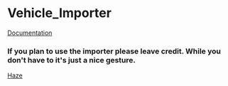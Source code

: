 # Vehicle_Importer


[Documentation](https://docs.google.com/document/d/1R25rYuSc3_3q3Tc9PtXOMgsIRElx3p6oi07VAjx86KM/edit?usp=sharing)


### If you plan to use the importer please leave credit. While you don't have to it's just a nice gesture.

[Haze](https://twitter.com/Hazed_Mist)
